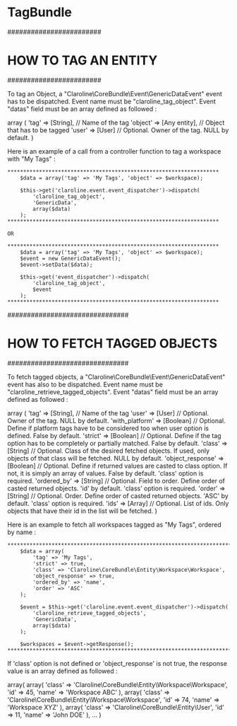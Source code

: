 # TagBundle


########################
# HOW TO TAG AN ENTITY #
########################

To tag an Object, a "Claroline\CoreBundle\Event\GenericDataEvent" event has to be dispatched.
Event name must be "claroline_tag_object".
Event "datas" field must be an array defined as followed :

array (
    'tag' => [String],        // Name of the tag
    'object' => [Any entity], // Object that has to be tagged
    'user' => [User]          // Optional. Owner of the tag. NULL by default.
)

Here is an example of a call from a controller function to tag a workspace with "My Tags" :

    *******************************************************************
        $data = array('tag' => 'My Tags', 'object' => $workspace);

        $this->get('claroline.event.event_dispatcher')->dispatch(
            'claroline_tag_object',
            'GenericData',
            array($data)
        );
    *******************************************************************

    OR

    *******************************************************************
        $data = array('tag' => 'My Tags', 'object' => $workspace);
        $event = new GenericDataEvent();
        $event->setData($data);

        $this->get('event_dispatcher')->dispatch(
            'claroline_tag_object',
            $event
        );
    *******************************************************************


###############################
# HOW TO FETCH TAGGED OBJECTS #
###############################

To fetch tagged objects, a "Claroline\CoreBundle\Event\GenericDataEvent" event has also to be dispatched.
Event name must be "claroline_retrieve_tagged_objects".
Event "datas" field must be an array defined as followed :

array (
    'tag' => [String],             // Name of the tag
    'user' => [User]               // Optional. Owner of the tag. NULL by default.
    'with_platform' => [Boolean]   // Optional. Define if platform tags have to be considered too when user option is defined. False by default.
    'strict' => [Boolean]          // Optional. Define if the tag option has to be completely or partially matched. False by default.
    'class' => [String]            // Optional. Class of the desired fetched objects. If used, only objects of that class will be fetched. NULL by default.
    'object_response' => [Boolean] // Optional. Define if returned values are casted to class option. If not, it is simply an array of values. False by default. 'class' option is required.
    'ordered_by' => [String]       // Optional. Field to order. Define order of casted returned objects. 'id' by default. 'class' option is required.
    'order' => [String]            // Optional. Order. Define order of casted returned objects. 'ASC' by default. 'class' option is required.
    'ids' => [Array]               // Optional. List of ids. Only objects that have their id in the list will be fetched.
)

Here is an example to fetch all workspaces tagged as "My Tags", ordered by name :

    **************************************************************************
        $data = array(
            'tag' => 'My Tags',
            'strict' => true,
            'class' => 'Claroline\CoreBundle\Entity\Workspace\Workspace',
            'object_response' => true,
            'ordered_by' => 'name',
            'order' => 'ASC'
        );

        $event = $this->get('claroline.event.event_dispatcher')->dispatch(
            'claroline_retrieve_tagged_objects',
            'GenericData',
            array($data)
        );

        $workspaces = $event->getResponse();
    **************************************************************************

If 'class' option is not defined or 'object_response' is not true, the response value is an array defined as followed :

array(
    array(
        'class' => 'Claroline\CoreBundle\Entity\Workspace\Workspace',
        'id' => 45,
        'name' => 'Workspace ABC'
    ),
    array(
        'class' => 'Claroline\CoreBundle\Entity\Workspace\Workspace',
        'id' => 74,
        'name' => 'Workspace XYZ'
    ),
    array(
        'class' => 'Claroline\CoreBundle\Entity\User',
        'id' => 11,
        'name' => 'John DOE'
    ),
    ...
)

